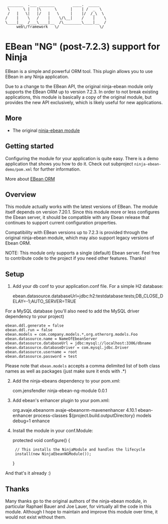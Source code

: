      _______  .___ _______        ____.  _____   
     \      \ |   |\      \      |    | /  _  \  
     /   |   \|   |/   |   \     |    |/  /_\  \
    /    |    \   /    |    \/\__|    /    |    \
    \____|__  /___\____|__  /\________\____|__  /
         web\/framework   \/                  \/



EBean "NG" (post-7.2.3) support for Ninja
=========================================
EBean is a simple and powerful ORM tool. This plugin allows you to use EBean in any Ninja application.

Due to a change to the EBean API, the original ninja-ebean module only supports the EBean ORM up to version 7.2.3.
In order to not break existing applications, this module is basically a copy of the original module, but provides the new API exclusively, which is likely useful for new applications.   

More
----

 * The original [ninja-ebean module](https://github.com/ninjaframework/ninja-ebean)


Getting started
---------------
Configuring the module for your application is quite easy. There is a demo application that shows you how to do it.
Check out subproject `ninja-ebean-demo/pom.xml` for further information.

More about [EBean ORM](http://www.avaje.org)

Overview
--------

This module actually works with the latest versions of EBean. The module itself depends on version 7.20.1.
Since this module more or less configures the Ebean server, it should be compatible with any Ebean release that continues to support current
configuration properties.

Compatibility with EBean versions up to 7.2.3 is provided through the original ninja-ebean module, which may also support legacy versions of Ebean ORM.

NOTE: This module only supports a single (default) Ebean server.  Feel free to contribute code to the project if you need other features. Thanks!

Setup
-----

1) Add your db conf to your application.conf file. For a simple H2 database:

    ebean.datasource.databaseUrl=jdbc:h2:testdatabase:tests;DB_CLOSE_DELAY=-1;AUTO_SERVER=TRUE

For a MySQL database (you'll also need to add the MySQL driver dependency to
your project)

    ebean.ddl.generate = false
    ebean.ddl.run = false
    ebean.models = com.company.models.*,org.otherorg.models.Foo
    ebean.datasource.name = NameOfEbeanServer
    ebean.datasource.databaseUrl = jdbc:mysql://localhost:3306/dbname
    ebean.datasource.databaseDriver = com.mysql.jdbc.Driver
    ebean.datasource.username = root
    ebean.datasource.password = test


Please note that <code>ebean.models</code> accepts a comma delimited list of
both class names as well as packages (just make sure it ends with .*)

2) Add the ninja-ebeans dependency to your pom.xml:

    <dependency>
        <groupId>com.jensfendler</groupId>
        <artifactId>ninja-ebean-ng-module</artifactId>
        <version>0.0.1</version>
    </dependency>

3) Add ebean's enhancer plugin to your pom.xml:

    <plugin>
        <groupId>org.avaje.ebeanorm</groupId>
        <artifactId>avaje-ebeanorm-mavenenhancer</artifactId>
        <version>4.10.1</version>
        <executions>
            <execution>
                <id>ebean-enhancer</id>
                <phase>process-classes</phase>
                <configuration>
                    <classSource>${project.build.outputDirectory}</classSource>
                    <packages>models</packages>
                    <transformArgs>debug=1</transformArgs>
                </configuration>
                <goals>
                    <goal>enhance</goal>
                </goals>
            </execution>
        </executions>
    </plugin>

4) Install the module in your conf.Module:

    protected void configure() {

        // This installs the NinjaModule and handles the lifecycle
        install(new NinjaEbeanNGModule());
    }


And that's it already :)

Thanks
------
Many thanks go to the original authors of the ninja-ebean module, in particular Raphael Bauer and Joe Lauer, for virtually all
the code in this module. Although I hope to maintain and improve this module over time, it would not exist without them. 
